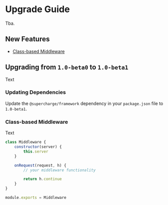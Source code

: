 # Upgrade Guide
Tba.


## New Features

- [Class-based Middleware](#class-based-middleware)

## Upgrading from `1.0-beta0` to `1.0-beta1`
Text


### Updating Dependencies
Update the `@supercharge/framework` dependency in your `package.json` file to `1.0-beta1`.


### Class-based Middleware
Text

```js
class Middleware {
    constructor(server) {
        this.server
    }

    onRequest(request, h) {
        // your middleware functionality

        return h.continue
    }
}

module.exports = Middleware
```

